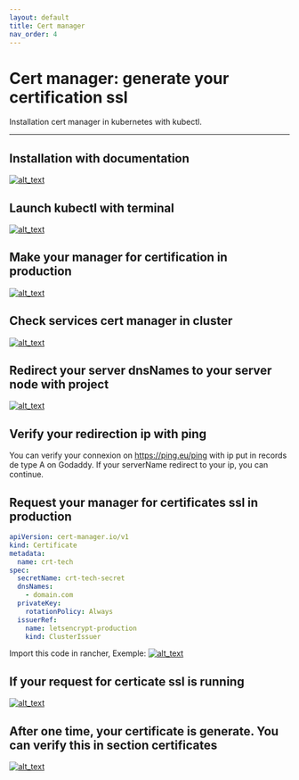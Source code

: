 ```yaml
---
layout: default
title: Cert manager
nav_order: 4
---
```


# Cert manager: generate your certification ssl
Installation cert manager in kubernetes with kubectl.

---

## Installation with documentation
[<img alt="alt_text" src="{{site.baseurl}}/assets/images/cert-manager/installation-cluster-cert-manager.png" />](/assets/images/cert-manager/installation-cluster-cert-manager.png)

## Launch kubectl with terminal
[<img alt="alt_text" src="{{site.baseurl}}/assets/images/cert-manager/kubectl-cluster-install-cert-manager.png" />](/assets/images/cert-manager/kubectl-cluster-install-cert-manager.png)

## Make your manager for certification in production
[<img alt="alt_text" src="{{site.baseurl}}/assets/images/cert-manager/build-cert-manager-production-cert-manager.png" />](/assets/images/cert-manager/build-cert-manager-production-cert-manager.png)

## Check services cert manager in cluster
[<img alt="alt_text" src="{{site.baseurl}}/assets/images/cert-manager/services-rancher-system-cert-manager.png" />](/assets/images/cert-manager/services-rancher-system-cert-manager.png)

## Redirect your server dnsNames to your server node with project
[<img alt="alt_text" src="{{site.baseurl}}/assets/images/cert-manager/dns-cert-manager.png" />](/assets/images/cert-manager/dns-cert-manager.png)

## Verify your redirection ip with ping
You can verify your connexion on https://ping.eu/ping with ip put in records de type A on Godaddy.
If your serverName redirect to your ip, you can continue.

## Request your manager for certificates ssl in production
```yaml
apiVersion: cert-manager.io/v1 
kind: Certificate
metadata:
  name: crt-tech
spec:
  secretName: crt-tech-secret
  dnsNames:
    - domain.com
  privateKey:
    rotationPolicy: Always
  issuerRef:
    name: letsencrypt-production
    kind: ClusterIssuer
```
Import this code in rancher, Exemple: 
[<img alt="alt_text" src="{{site.baseurl}}/assets/images/cert-manager/import-yaml-cert-manager.png" />](/assets/images/cert-manager/import-yaml-cert-manager.png)

## If your request for certicate ssl is running
[<img alt="alt_text" src="{{site.baseurl}}/assets/images/cert-manager/acme-cert-manager.png" />](/assets/images/cert-manager/acme-cert-manager.png)

## After one time, your certificate is generate. You can verify this in section certificates
[<img alt="alt_text" src="{{site.baseurl}}/assets/images/cert-manager/certification-cert-manager.png" />](/assets/images/cert-manager/certification-cert-manager.png)
